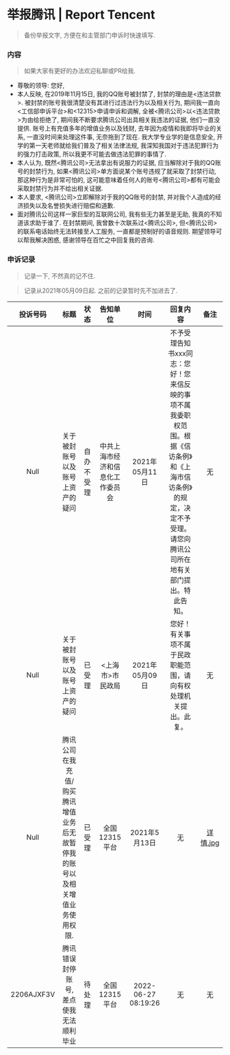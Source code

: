 # 举报腾讯 | Report Tencent
> 备份举报文字, 方便在和主管部门申诉时快速填写.

### 内容
  > 如果大家有更好的办法欢迎私聊或PR给我.

  - 尊敬的领导: 您好,
  - 本人反映, 在2019年11月15日, 我的QQ账号被封禁了, 封禁的理由是<违法贷款>. 被封禁的账号我很清楚没有其进行过违法行为以及相关行为, 期间我一直向<工信部申诉平台>和<12315>申请申诉和调解, 全被<腾讯公司>以<违法贷款>为由给拒绝了, 期间我不断要求腾讯公司出具相关我违法的证据, 他们一直没提供. 账号上有充值多年的增值业务以及钱财, 去年因为疫情和我即将毕业的关系, 一直没时间来处理这件事, 无奈拖到了现在. 我大学专业学的是信息安全, 开学的第一天老师就给我们普及了相关法律法规, 我深知我国对于违法犯罪行为的强力打击政策, 所以我更不可能去做违法犯罪的事情了.
  - 本人认为, 既然<腾讯公司>无法拿出有说服力的证据, 应当解除对于我的QQ账号的封禁行为, 如果<腾讯公司>单方面说某个账号违规了就采取了封禁行动, 那这种行为是非常可怕的, 这可能意味着任何人的账号<腾讯公司>都有可能会采取封禁行为并不给出相关证据.
  - 本人要求, <腾讯公司>立即解除对于我的QQ账号的封禁, 并对我个人造成的经济损失以及名誉损失进行赔偿和道歉.
  - 面对腾讯公司这样一家巨型的互联网公司, 我有些无力甚至是无助, 我真的不知道该求助于谁了. 在封禁期间, 我曾数十次联系过<腾讯公司>, 但<腾讯公司>的联系电话始终无法转接至人工服务, 一直都是预制好的语音规则. 期望领导可以帮我解决困惑, 感谢领导在百忙之中回复我的咨询.

### 申诉记录
  > 记录一下, 不然真的记不住.

  > 记录从2021年05月09日起. 之前的记录暂时先不加进去了.

  投诉号码|标题|状态|告知单位|时间|回复内容|备注
  |:---:|:---:|:---:|:--:|:---:|:---:|:---:|
  Null|关于被封账号以及账号上资产的疑问|自办不受理|中共上海市经济和信息化工作委员会|2021年05月11日|不予受理告知书xxx同志：您好！您来信反映的事项不属我委职权范围。根据《信访条例》和《上海市信访条例》的规定，决定不予受理。请您向腾讯公司所在地有关部门提出。特此告知。|无
  Null|关于被封账号以及账号上资产的疑问|已受理|<上海市>市民政局|2021年05月09日|您好！有关事项不属于民政职能范围，请向有权处理机关提出。此复。|无
  Null|腾讯公司在我充值/购买腾讯增值业务后无故暂停我的账号以及相关增值业务使用权限.|已受理|全国12315平台|2021年5月13日|无|[详情.jpg](https://cdn.jsdelivr.net/gh/orangejx/orangejx@master/Report-Tencent/12315.jpg "详情.jpg")
  2206AJXF3V|腾讯错误封停账号, 差点使我无法顺利毕业|待处理|全国12315平台|2022-06-27 08:19:26|无|无
